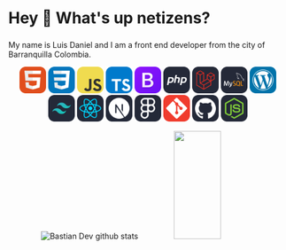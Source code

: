 <h1 align="left">Hey 🤖 What's up netizens?</h1>

###

<p align="left">My name is Luis Daniel and I am a front end developer from the city of Barranquilla Colombia.</p>

<p align="center">
<img src="https://github.com/tandpfun/skill-icons/blob/main/icons/HTML.svg" width="48" title="HTML"> 
<img src="https://github.com/tandpfun/skill-icons/blob/main/icons/CSS.svg" width="48" title="CSS">   
<img src="https://github.com/tandpfun/skill-icons/blob/main/icons/JavaScript.svg" width="48"  title="Javascript">   
<img src="https://github.com/tandpfun/skill-icons/blob/main/icons/TypeScript.svg" width="48" title="TypeScript">    
<img src="https://github.com/tandpfun/skill-icons/blob/main/icons/Bootstrap.svg" width="48" title="Bootstrap"> 
<img src="https://github.com/tandpfun/skill-icons/blob/main/icons/PHP-Dark.svg" width="48" title="PHP">   
<img src="https://github.com/tandpfun/skill-icons/blob/main/icons/Laravel-Dark.svg" width="48" title="Laravel">     
<img src="https://github.com/tandpfun/skill-icons/blob/main/icons/MySQL-Dark.svg" width="48" title="MySQL">     
<img src="https://github.com/tandpfun/skill-icons/blob/main/icons/Wordpress.svg" width="48" title="Wordpress">     
<img src="https://github.com/tandpfun/skill-icons/blob/main/icons/TailwindCSS-Dark.svg" width="48" title="TailWindCss">   
<img src="https://github.com/tandpfun/skill-icons/blob/main/icons/React-Dark.svg" width="48" title="React.Js"> 
<img src="https://github.com/tandpfun/skill-icons/blob/main/icons/NextJS-Dark.svg" width="48" title="NextJs">   
<img src="https://github.com/tandpfun/skill-icons/blob/main/icons/Figma-Dark.svg" width="48" title="Figma">   
<img src="https://github.com/tandpfun/skill-icons/blob/main/icons/Git.svg" width="48" title="Git">  
<img src="https://github.com/tandpfun/skill-icons/blob/main/icons/Github-Dark.svg" width="48" title="Github">   



<img src="https://github.com/tandpfun/skill-icons/blob/main/icons/NodeJS-Dark.svg" width="48" title="NodeJs">   
<p/>

<div align="center">  
  <img width="49%" height="195px" src="https://github-readme-stats.vercel.app/api?username=Luis-Esquivia&show_icons=true&count_private=true&hide_border=true&title_color=02D9F7FF&icon_color=02D9F7FF&text_color=c9d1d9&bg_color=0d1117" alt="Bastian Dev github stats" /> 
  
  <img width="41%" height="195px" src="https://github-readme-stats.vercel.app/api/top-langs/?username=Luis-Esquivia&layout=compact&hide_border=true&title_color=02D9F7FF&text_color=02D9F7FF&bg_color=0d1117" />
</div> 
